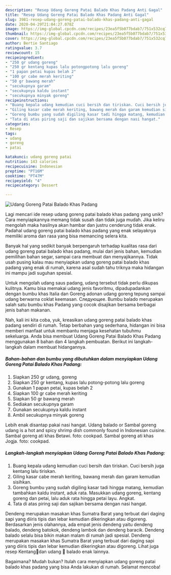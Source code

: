 ```yaml
---
description: "Resep Udang Goreng Patai Balado Khas Padang Anti Gagal"
title: "Resep Udang Goreng Patai Balado Khas Padang Anti Gagal"
slug: 3981-resep-udang-goreng-patai-balado-khas-padang-anti-gagal
date: 2020-04-29T21:04:27.078Z
image: https://img-global.cpcdn.com/recipes/23ea5f5b077bdab7/751x532cq70/udang-goreng-patai-balado-khas-padang-foto-resep-utama.jpg
thumbnail: https://img-global.cpcdn.com/recipes/23ea5f5b077bdab7/751x532cq70/udang-goreng-patai-balado-khas-padang-foto-resep-utama.jpg
cover: https://img-global.cpcdn.com/recipes/23ea5f5b077bdab7/751x532cq70/udang-goreng-patai-balado-khas-padang-foto-resep-utama.jpg
author: Bertie Santiago
ratingvalue: 3.7
reviewcount: 15
recipeingredient:
- "250 gr udang goreng"
- "250 gr kentang kupas lalu potongpotong lalu goreng"
- "1 papan petai kupas belah 2"
- "100 gr cabe merah keriting"
- "50 gr bawang merah"
- "secukupnya garam"
- "secukupnya kaldu instant"
- "secukupnya minyak goreng"
recipeinstructions:
- "Buang kepala udang kemudian cuci bersih dan tiriskan. Cuci bersih juga kentang lalu tiriskan."
- "Giling kasar cabe merah keriting, bawang merah dan garam kemudian sisihkan."
- "Goreng bumbu yang sudah digiling kasar tadi hingga matang, kemudian tambahkan kaldu instant, aduk rata. Masukkan udang goreng, kentang goreng dan petai, lalu aduk rata hingga petai layu. Angkat."
- "Tata di atas piring saji dan sajikan bersama dengan nasi hangat."
categories:
- Resep
tags:
- udang
- goreng
- patai

katakunci: udang goreng patai 
nutrition: 143 calories
recipecuisine: Indonesian
preptime: "PT16M"
cooktime: "PT47M"
recipeyield: "4"
recipecategory: Dessert

---
```



![Udang Goreng Patai Balado Khas Padang](https://img-global.cpcdn.com/recipes/23ea5f5b077bdab7/751x532cq70/udang-goreng-patai-balado-khas-padang-foto-resep-utama.jpg)

Lagi mencari ide resep udang goreng patai balado khas padang yang unik? Cara menyiapkannya memang tidak susah dan tidak juga mudah. Jika keliru mengolah maka hasilnya akan hambar dan justru cenderung tidak enak. Padahal udang goreng patai balado khas padang yang enak selayaknya memiliki aroma dan rasa yang bisa memancing selera kita.

Banyak hal yang sedikit banyak berpengaruh terhadap kualitas rasa dari udang goreng patai balado khas padang, mulai dari jenis bahan, kemudian pemilihan bahan segar, sampai cara membuat dan menyajikannya. Tidak usah pusing kalau mau menyiapkan udang goreng patai balado khas padang yang enak di rumah, karena asal sudah tahu triknya maka hidangan ini mampu jadi suguhan spesial.

Untuk mengolah udang saus padang, udang tersebut tidak perlu dikupas kulitnya. Kamu bisa memakai udang jenis favoritmu, dipadupadankan dengan bumbu khas Italia dan Goreng adonan udang goreng tepung sampai udang berwarna coklat keemasan. Следующее. Bumbu balado merupakan salah satu bumbu khas Padang yang cocok disajikan bersama berbagai jenis bahan makanan.


Nah, kali ini kita coba, yuk, kreasikan udang goreng patai balado khas padang sendiri di rumah. Tetap berbahan yang sederhana, hidangan ini bisa memberi manfaat untuk membantu menjaga kesehatan tubuhmu sekeluarga. Anda bisa membuat Udang Goreng Patai Balado Khas Padang menggunakan 8 bahan dan 4 langkah pembuatan. Berikut ini langkah-langkah dalam membuat hidangannya.

<!--inarticleads1-->

##### Bahan-bahan dan bumbu yang dibutuhkan dalam menyiapkan Udang Goreng Patai Balado Khas Padang:

1. Siapkan 250 gr udang, goreng
1. Siapkan 250 gr kentang, kupas lalu potong-potong lalu goreng
1. Gunakan 1 papan petai, kupas belah 2
1. Siapkan 100 gr cabe merah keriting
1. Siapkan 50 gr bawang merah
1. Sediakan secukupnya garam
1. Gunakan secukupnya kaldu instant
1. Ambil secukupnya minyak goreng


Lebih enak disantap pakai nasi hangat. Udang balado or Sambal goreng udang is a hot and spicy shrimp dish commonly found in Indonesian cuisine. Sambal goreng ati khas Betawi. foto: cookpad. Sambal goreng ati khas Jogja. foto: cookpad. 

<!--inarticleads2-->

##### Langkah-langkah menyiapkan Udang Goreng Patai Balado Khas Padang:

1. Buang kepala udang kemudian cuci bersih dan tiriskan. Cuci bersih juga kentang lalu tiriskan.
1. Giling kasar cabe merah keriting, bawang merah dan garam kemudian sisihkan.
1. Goreng bumbu yang sudah digiling kasar tadi hingga matang, kemudian tambahkan kaldu instant, aduk rata. Masukkan udang goreng, kentang goreng dan petai, lalu aduk rata hingga petai layu. Angkat.
1. Tata di atas piring saji dan sajikan bersama dengan nasi hangat.


Dendeng merupakan masakan khas Sumatra Barat yang terbuat dari daging sapi yang diiris tipis dan lebar kemudian dikeringkan atau digoreng. Berdasarkan jenis olahannya, ada empat jenis dendeng yaitu dendeng balado, dendeng batokok, dendeng lambok dan dendeng baracik. Dendeng balado selalu bisa bikin makan malam di rumah jadi spesial. Dendeng merupakan masakan khas Sumatra Barat yang terbuat dari daging sapi yang diiris tipis dan lebar kemudian dikeringkan atau digoreng. Lihat juga resep Kentang🥔dan udang 🦐 balado enak lainnya. 

Bagaimana? Mudah bukan? Itulah cara menyiapkan udang goreng patai balado khas padang yang bisa Anda lakukan di rumah. Selamat mencoba!
